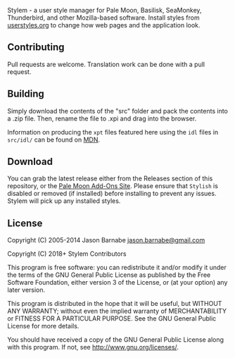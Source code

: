 Stylem - a user style manager for Pale Moon, Basilisk, SeaMonkey, Thunderbird, and other Mozilla-based software. Install styles from [userstyles.org](https://userstyles.org/) to change how web pages and the application look.

Contributing
------------

Pull requests are welcome. Translation work can be done with a pull request.

Building
------------

Simply download the contents of the "src" folder and pack the contents into a .zip file. Then, rename the file to .xpi and drag into the browser.

Information on producing the `xpt` files featured here using the `idl` files in `src/idl/` can be found on [MDN](https://developer.mozilla.org/en-US/docs/Mozilla/XPIDL/Generating_xpt_on_Windows).

Download
------------

You can grab the latest release either from the Releases section of this repository, or the [Pale Moon Add-Ons Site](https://addons.palemoon.org/addon/stylem/). Please ensure that `Stylish` is disabled or removed (if installed) before installing to prevent any issues. Stylem will pick up any installed styles.

License
-------

Copyright (C) 2005-2014 Jason Barnabe <jason.barnabe@gmail.com>

Copyright (C) 2018+ Stylem Contributors

This program is free software: you can redistribute it and/or modify
it under the terms of the GNU General Public License as published by
the Free Software Foundation, either version 3 of the License, or
(at your option) any later version.

This program is distributed in the hope that it will be useful,
but WITHOUT ANY WARRANTY; without even the implied warranty of
MERCHANTABILITY or FITNESS FOR A PARTICULAR PURPOSE.  See the
GNU General Public License for more details.

You should have received a copy of the GNU General Public License
along with this program.  If not, see <http://www.gnu.org/licenses/>.
